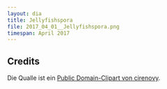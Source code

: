 ```yaml
---
layout: dia
title: Jellyfishspora
file: 2017_04_01__Jellyfishspora.png
timespan: April 2017
---
```


## Credits

Die Qualle ist ein [Public Domain-Clipart von cirenovy](https://web.archive.org/web/20200229225235/https://openclipart.org/detail/263072/cartoon-jellyfish).
